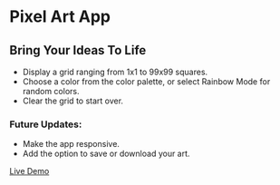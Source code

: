 # Pixel Art App
## Bring Your Ideas To Life

- Display a grid ranging from 1x1 to 99x99 squares.
- Choose a color from the color palette, or select Rainbow Mode for random colors.
- Clear the grid to start over.

### Future Updates:
- Make the app responsive.
- Add the option to save or download your art. 

[Live Demo](https://theodinprojecthomework.github.io/etch-a-sketch/)
